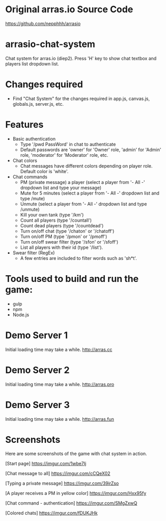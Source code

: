 # Original arras.io Source Code
https://github.com/nepphhh/arrasio

# arrasio-chat-system
Chat system for arras.io (diep2). Press 'H' key to show chat textbox and players list dropdown list.

# Changes required
- Find "Chat System" for the changes required in app.js, canvas.js, globals.js, server.js, etc.

# Features
- Basic authentication
    - Type '/pwd PassWord' in chat to authenticate
    - Default passwords are 'owner' for 'Owner' role, 'admin' for 'Admin' role, 'moderator' for 'Moderator' role, etc.
- Chat colors
    - Chat messages have different colors depending on player role. Default color is 'white'.
- Chat commands
    - PM (private message) a player (select a player from '- All -' dropdown list and type your message)
    - Mute for 5 minutes (select a player from '- All -' dropdown list and type /mute)
    - Unmute (select a player from '- All -' dropdown list and type /unmute)
    - Kill your own tank (type '/km')
    - Count all players (type '/countall')
    - Count dead players (type '/countdead')
    - Turn on/off chat (type '/chaton' or '/chatoff')
    - Turn on/off PM (type '/pmon' or '/pmoff')
    - Turn on/off swear filter (type '/sfon' or '/sfoff')
    - List all players with their id (type '/list').    
- Swear filter (RegEx)
    - A few entries are included to filter words such as 'sh*t'.

# Tools used to build and run the game:
- gulp
- npm
- Node.js

# Demo Server 1
Initial loading time may take a while.
http://arras.cc

# Demo Server 2
Initial loading time may take a while.
http://arras.pro

# Demo Server 3
Initial loading time may take a while.
http://arras.fun

# Screenshots
Here are some screenshots of the game with chat system in action.

[Start page]
https://imgur.com/1wbe7Ij

[Chat message to all]
https://imgur.com/cCQeX02

[Typing a private message]
https://imgur.com/39irZso

[A player receives a PM in yellow color]
https://imgur.com/Hxx95fy

[Chat command - authentication]
https://imgur.com/SMgZxwQ

[Colored chats]
https://imgur.com/fDUKJHk

    
